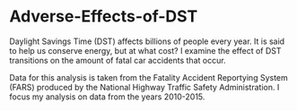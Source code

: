 # Adverse-Effects-of-DST
Daylight Savings Time (DST) affects billions of people every year. It is said to help us conserve energy, but at what cost? I examine the effect of DST transitions on the amount of fatal car accidents that occur.

Data for this analysis is taken from the Fatality Accident Reportying System (FARS) produced by the National Highway Traffic Safety Administration. I focus my analysis on data from the years 2010-2015.
